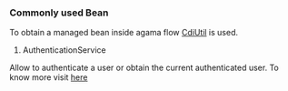 ### Commonly used Bean

To obtain a managed bean inside agama flow [CdiUtil](https://github.com/JanssenProject/jans/blob/main/jans-core/service/src/main/java/io/jans/service/cdi/util/CdiUtil.java) is used.

1. AuthenticationService

Allow to authenticate a user or obtain the current authenticated user. To know more visit [here](https://docs.jans.io/head/admin/developer/managed-beans/#1-authenticationservice)


